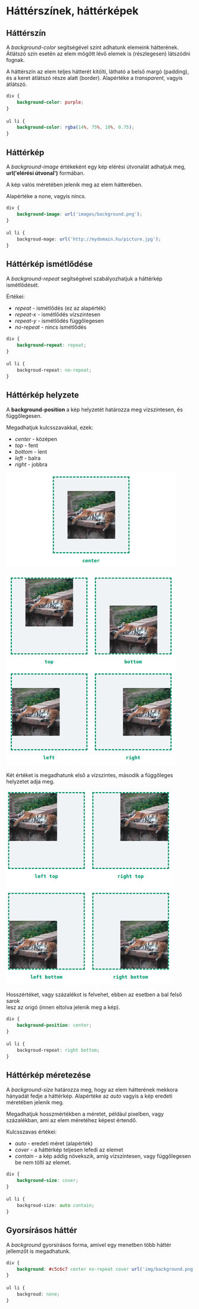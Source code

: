 # Háttérszínek, háttérképek

## Háttérszín

A _background-color_ segítségével színt adhatunk elemeink hátterének. Átlátszó szín esetén az elem mögött lévő elemek is \(részlegesen\) látszódni fognak.  
  
A háttérszín az elem teljes hátterét kitölti, látható a belső margó \(padding\), és a keret átlátszó része alatt \(border\). Alapértéke a _transparent_, vagyis átlátszó.

```css
div {
	background-color: purple;
}

ul li {
	background-color: rgba(14%, 75%, 10%, 0.75);
}
```

## Háttérkép

A _background-image_ értékeként egy kép elérési útvonalát adhatjuk meg, **url\('elérési útvonal'\)** formában.  
  
A kép valós méretében jelenik meg az elem hátterében.  
  
Alapértéke a none, vagyis nincs.

```css
div {
    background-image: url('images/background.png');
}

ul li {
    backgroud-mage: url('http://mydomain.hu/picture.jpg');
}
```

## Háttérkép ismétlődése

A _background-repeat_ segítségével szabályozhatjuk a háttérkép ismétlődését.

Értékei:

* _repeat_ - ismétlődés \(ez az alapérték\)
* _repeat-x_ - ismétlődés vízszintesen
* _repeat-y_ - ismétlődés függőlegesen
* _no-repeat_ - nincs ismétlődés

```css
div {
    background-repeat: repeat;
}

ul li {
    backgroud-repeat: no-repeat;
}
```

## Háttérkép helyzete

A **background-position** a kép helyzetét határozza meg vízszintesen, és függőlegesen.

Megadhatjuk kulcsszavakkal, ezek:

* _center_ - középen
* _top_ - fent
* _bottom_ - lent
* _left_ - balra
* _right_ - jobbra

![](../.gitbook/assets/bgp-0.png)

![](../.gitbook/assets/bgp-1%20%281%29.png)

Két értéket is megadhatunk első a vízszintes, második a függőleges helyzetet adja meg.

![](../.gitbook/assets/bgp-2.png)

Hosszértéket, vagy százalékot is felvehet, ebben az esetben a bal felső sarok  
lesz az origó \(innen eltolva jelenik meg a kép\).

```css
div {
	background-position: center;
}

ul li {
	backgroud-repeat: right bottom;
}
```

## Háttérkép méretezése

A _background-size_ határozza meg, hogy az elem hátterének mekkora hányadát fedje a háttérkép. Alapértéke az _auto_ vagyis a kép eredeti  
méretében jelenik meg.

Megadhatjuk hosszmértékben a méretet, például pixelben, vagy százalékban, ami az elem méretéhez képest értendő.

Kulcsszavas értékei:

* _auto_ - eredeti méret \(alapérték\)
* _cover_ - a háttérkép teljesen lefedi az elemet
* _contain_ - a kép addig növekszik, amíg vízszintesen, vagy függőlegesen be nem tölti az elemet.

```css
div {
	background-size: cover;
}

ul li {
	backgroud-size: auto contain;
}
```

## Gyorsírásos háttér

A _background_ gyorsírásos forma, amivel egy menetben több háttér jellemzőt is megadhatunk.

```css
div {
	background: #c5c6c7 center no-repeat cover url('img/background.png');
}

ul li {
	backgroud: none;
}
```

